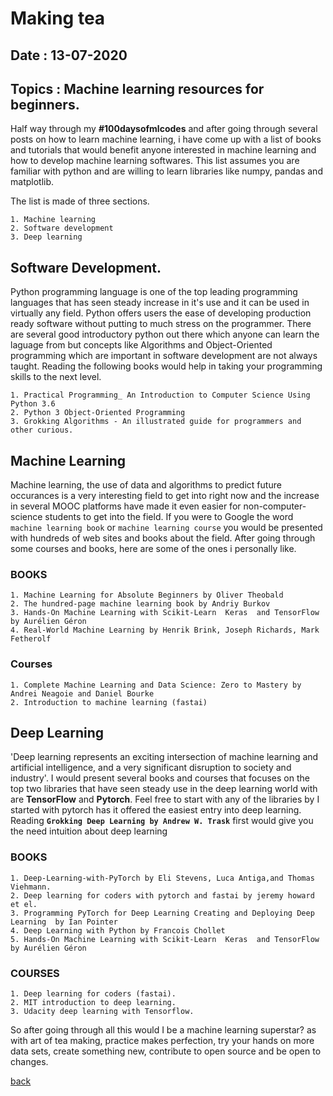 # Making tea
## Date : 13-07-2020
## Topics : Machine learning resources for beginners.

Half way through my **#100daysofmlcodes** and  after going through several posts on how to learn machine learning, i have come up with a list of books and tutorials that would benefit anyone interested in machine learning and how to develop machine learning softwares. This list assumes you are familiar with python and are willing to learn libraries like numpy, pandas and matplotlib.

The list is made of three sections.
>	
	1. Machine learning 
	2. Software development
	3. Deep learning

## Software Development.
Python programming language is one of the top leading programming languages that has seen steady increase in it's use and it can be used in virtually any field. Python offers users the ease of developing production ready software without putting to much stress on the programmer. There are several good introductory python out there which anyone can learn the laguage from but concepts like Algorithms and Object-Oriented programming which are important in software development are not always taught. Reading the following books would help in taking your programming skills to the next level.

>
	1. Practical Programming_ An Introduction to Computer Science Using Python 3.6 
	2. Python 3 Object-Oriented Programming
	3. Grokking Algorithms - An illustrated guide for programmers and other curious.

## Machine Learning
Machine learning, the use of data and algorithms to predict future occurances is a very interesting field to get into right now and the increase in several MOOC platforms have made it even easier for non-computer-science students to get into the field. If you were to Google the word `machine learning book` or `machine learning course` you would be presented with hundreds of web sites and books about the field. After going through some courses and books, here are some of the ones i personally like.

### BOOKS
>
	1. Machine Learning for Absolute Beginners by Oliver Theobald 
	2. The hundred-page machine learning book by Andriy Burkov
	3. Hands-On Machine Learning with Scikit-Learn  Keras  and TensorFlow by Aurélien Géron
	4. Real-World Machine Learning by Henrik Brink, Joseph Richards, Mark Fetherolf

### Courses
>	
	1. Complete Machine Learning and Data Science: Zero to Mastery by Andrei Neagoie and Daniel Bourke
	2. Introduction to machine learning (fastai)

## Deep Learning
'Deep learning represents an exciting intersection of machine learning and artificial intelligence, and a very significant disruption to society and industry'. I would present several books and courses that focuses on the top two libraries that have seen steady use in the deep learning world with are **TensorFlow** and **Pytorch**. Feel free to start with any of the libraries by I started with pytorch has it offered the easiest entry into deep learning. Reading **`Grokking Deep Learning by Andrew W. Trask`** first would give you the need intuition about deep learning

### BOOKS
>
	1. Deep-Learning-with-PyTorch by Eli Stevens, Luca Antiga,and Thomas Viehmann.
	2. Deep learning for coders with pytorch and fastai by jeremy howard et el.
	3. Programming PyTorch for Deep Learning Creating and Deploying Deep Learning  by Ian Pointer
	4. Deep Learning with Python by Francois Chollet
	5. Hands-On Machine Learning with Scikit-Learn  Keras  and TensorFlow by Aurélien Géron

### COURSES
>
	1. Deep learning for coders (fastai).
	2. MIT introduction to deep learning.
	3. Udacity deep learning with Tensorflow.

So after going through all this would I be a machine learning superstar? as with art of tea making, practice makes perfection, try your hands on more data sets, create something new, contribute to open source and be open to changes.


[back](../Notes.md)